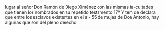 lugar al señor Don Ramón de Diego Ximénez con las mismas fa-cultades que tienen los nombrados en su repetido testamento 17ª Y tem de declara que entre los esclavos existentes en el al- 55 de mujas de Don Antonio, hay algunas que son del pleno derecho